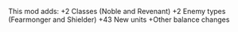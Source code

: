 This mod adds:
+2 Classes (Noble and Revenant)
+2 Enemy types (Fearmonger and Shielder)
+43 New units
+Other balance changes
